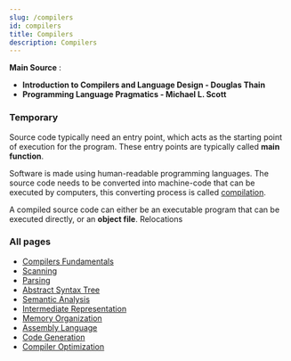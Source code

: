 ```yaml
---
slug: /compilers
id: compilers
title: Compilers
description: Compilers
---
```


**Main Source** :

- **Introduction to Compilers and Language Design - Douglas Thain**
- **Programming Language Pragmatics - Michael L. Scott**

### Temporary

Source code typically need an entry point, which acts as the starting point of execution for the program. These entry points are typically called **main function**.

Software is made using human-readable programming languages. The source code needs to be converted into machine-code that can be executed by computers, this converting process is called [compilation](/computer-and-programming-fundamentals/compilation).

A compiled source code can either be an executable program that can be executed directly, or an **object file**. Relocations

### All pages

- [Compilers Fundamentals](compilers/compilers-fundamentals)
- [Scanning](compilers/scanning)
- [Parsing](compilers/parsing)
- [Abstract Syntax Tree](compilers/abstract-syntax-tree)
- [Semantic Analysis](compilers/semantic-analysis)
- [Intermediate Representation](compilers/intermediate-representation)
- [Memory Organization](compilers/memory-organization)
- [Assembly Language](compilers/assembly-language)
- [Code Generation](compilers/code-generation)
- [Compiler Optimization](compilers/compiler-optimization)
